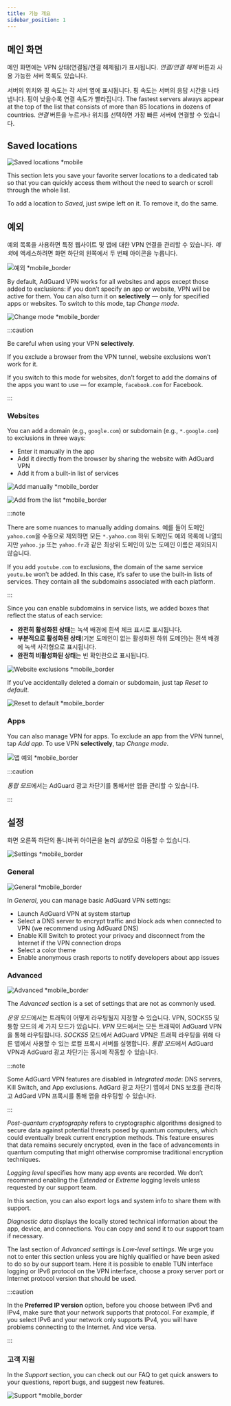 ```yaml
---
title: 기능 개요
sidebar_position: 1
---
```


## 메인 화면

메인 화면에는 VPN 상태(연결됨/연결 해제됨)가 표시됩니다. *연결/연결 해제* 버튼과 사용 가능한 서버 목록도 있습니다.

서버의 위치와 핑 속도는 각 서버 옆에 표시됩니다. 핑 속도는 서버의 응답 시간을 나타냅니다. 핑이 낮을수록 연결 속도가 빨라집니다. The fastest servers always appear at the top of the list that consists of more than 85 locations in dozens of countries. *연결* 버튼을 누르거나 위치를 선택하면 가장 빠른 서버에 연결할 수 있습니다.

## Saved locations

![Saved locations *mobile](https://cdn.adguard-vpn.com/content/kb/vpn/android/saved-loc_en.png)

This section lets you save your favorite server locations to a dedicated tab so that you can quickly access them without the need to search or scroll through the whole list.

To add a location to *Saved*, just swipe left on it. To remove it, do the same.

## 예외

예외 목록을 사용하면 특정 웹사이트 및 앱에 대한 VPN 연결을 관리할 수 있습니다. *예외*에 액세스하려면 화면 하단의 왼쪽에서 두 번째 아이콘을 누릅니다.

![예외 *mobile_border](https://cdn.adguard-vpn.com/content/kb/vpn/android/exclusions.jpg)

By default, AdGuard VPN works for all websites and apps except those added to exclusions: if you don’t specify an app or website, VPN will be active for them. You can also turn it on **selectively** — only for specified apps or websites. To switch to this mode, tap *Change mode*.

![Change mode *mobile_border](https://cdn.adguard-vpn.com/content/kb/vpn/android/change_mode.jpg)

:::caution

Be careful when using your VPN **selectively**.

If you exclude a browser from the VPN tunnel, website exclusions won’t work for it.

If you switch to this mode for websites, don’t forget to add the domains of the apps you want to use — for example, `facebook.com` for Facebook.

:::

### Websites

You can add a domain (e.g., `google.com`) or subdomain (e.g., `*.google.com`) to exclusions in three ways:

- Enter it manually in the app
- Add it directly from the browser by sharing the website with AdGuard VPN
- Add it from a built-in list of services

![Add manually *mobile_border](https://cdn.adguard-vpn.com/content/kb/vpn/android/manually.jpg)

![Add from the list *mobile_border](https://cdn.adguard-vpn.com/content/kb/vpn/android/from_list.jpg)

:::note

There are some nuances to manually adding domains. 예를 들어 도메인 `yahoo.com`을 수동으로 제외하면 모든 `*.yahoo.com` 하위 도메인도 예외 목록에 나열되지만 `yahoo.jp` 또는 `yahoo.fr`과 같은 최상위 도메인이 있는 도메인 이름은 제외되지 않습니다.

If you add `youtube.com` to exclusions, the domain of the same service `youtu.be` won’t be added. In this case, it’s safer to use the built-in lists of services. They contain all the subdomains associated with each platform.

:::

Since you can enable subdomains in service lists, we added boxes that reflect the status of each service:

- **완전히 활성화된 상태**는 녹색 배경에 흰색 체크 표시로 표시됩니다.
- **부분적으로 활성화된 상태**(기본 도메인이 없는 활성화된 하위 도메인)는 흰색 배경에 녹색 사각형으로 표시됩니다.
- **완전히 비활성화된 상태**는 빈 확인란으로 표시됩니다.

![Website exclusions *mobile_border](https://cdn.adguard-vpn.com/content/kb/vpn/android/websites.png)

If you’ve accidentally deleted a domain or subdomain, just tap *Reset to default*.

![Reset to default *mobile_border](https://cdn.adguard-vpn.com/content/kb/vpn/android/reset.jpg)

### Apps

You can also manage VPN for apps. To exclude an app from the VPN tunnel, tap *Add app*. To use VPN **selectively**, tap *Change mode*.

![앱 예외 *mobile_border](https://cdn.adguard-vpn.com/content/kb/vpn/android/apps.jpg)

:::caution

*통합 모드*에서는 AdGuard 광고 차단기를 통해서만 앱을 관리할 수 있습니다.

:::

## 설정

화면 오른쪽 하단의 톱니바퀴 아이콘을 눌러 *설정*으로 이동할 수 있습니다.

![Settings *mobile_border](https://cdn.adguard-vpn.com/content/kb/vpn/android/settings.jpg)

### General

![General *mobile_border](https://cdn.adguard-vpn.com/content/kb/vpn/android/general.jpg)

In *General*, you can manage basic AdGuard VPN settings:

- Launch AdGuard VPN at system startup
- Select a DNS server to encrypt traffic and block ads when connected to VPN (we recommend using AdGuard DNS)
- Enable Kill Switch to protect your privacy and disconnect from the Internet if the VPN connection drops
- Select a color theme
- Enable anonymous crash reports to notify developers about app issues

### Advanced

![Advanced *mobile_border](https://cdn.adtidy.org/blog/new/mbc4icryptoon.png)

The *Advanced* section is a set of settings that are not as commonly used.

*운영 모드*에서는 트래픽이 어떻게 라우팅될지 지정할 수 있습니다. VPN, SOCKS5 및 통합 모드의 세 가지 모드가 있습니다. *VPN* 모드에서는 모든 트래픽이 AdGuard VPN을 통해 라우팅됩니다. *SOCKS5* 모드에서 AdGuard VPN은 트래픽 라우팅을 위해 다른 앱에서 사용할 수 있는 로컬 프록시 서버를 실행합니다. *통합 모드*에서 AdGuard VPN과 AdGuard 광고 차단기는 동시에 작동할 수 있습니다.

:::note

Some AdGuard VPN features are disabled in *Integrated mode*: DNS servers, Kill Switch, and App exclusions. AdGard 광고 차단기 앱에서 DNS 보호를 관리하고 AdGard VPN 프록시를 통해 앱을 라우팅할 수 있습니다.

:::

*Post-quantum cryptography* refers to cryptographic algorithms designed to secure data against potential threats posed by quantum computers, which could eventually break current encryption methods. This feature ensures that data remains securely encrypted, even in the face of advancements in quantum computing that might otherwise compromise traditional encryption techniques.

*Logging level* specifies how many app events are recorded. We don’t recommend enabling the *Extended* or *Extreme* logging levels unless requested by our support team.

In this section, you can also export logs and system info to share them with support.

*Diagnostic data* displays the locally stored technical information about the app, device, and connections. You can copy and send it to our support team if necessary.

The last section of *Advanced settings* is *Low-level settings*. We urge you not to enter this section unless you are highly qualified or have been asked to do so by our support team. Here it is possible to enable TUN interface logging or IPv6 protocol on the VPN interface, choose a proxy server port or Internet protocol version that should be used.

:::caution

In the **Preferred IP version** option, before you choose between IPv6 and IPv4, make sure that your network supports that protocol. For example, if you select IPv6 and your network only supports IPv4, you will have problems connecting to the Internet. And vice versa.

:::

### 고객 지원

In the *Support* section, you can check out our FAQ to get quick answers to your questions, report bugs, and suggest new features.

![Support *mobile_border](https://cdn.adguard-vpn.com/content/kb/vpn/android/support.jpg)
